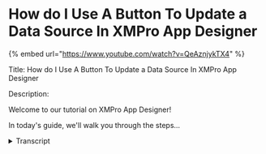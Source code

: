 # How do I Use A Button To Update a Data Source In XMPro App Designer
{% embed url="https://www.youtube.com/watch?v=QeAznjykTX4" %}



Title: How do I Use A Button To Update a Data Source In XMPro App Designer



Description:


Welcome to our tutorial on XMPro App Designer!


In today's guide, we'll walk you through the steps...
<details>
<summary>Transcript</summary>Title: How do I Use A Button To Update a Data Source In XMPro App Designer



Description:


Welcome to our tutorial on XMPro App Designer!


In today's guide, we'll walk you through the steps...
this video demonstrates how to update a

data source using a button in app

designer for this example we will be

using the discussion widget to start off

select the data box of the data entry

section which encloses the button

navigate to block properties and select

the data source for which you would like

to update now select the Box hyper block

navigate to block properties and then to

action and select the data sources you

would like to update now select the

settings icon next to the selected data

sources and select the operations you

would like to perform in this case we

selected insert and refresh ensure to

add the required override values to

apply changes to a specific string of

data within the data source in this case

we are using an alert ID select apply to

save changes navigate to the second data

source and select the operations you

would like to perform when the button is

pressed

in this case we selected both update and

refresh

apply the changes and select save to

save all changes

Now launch the application to observe

results when data is entered in the data

entry section and the button is selected

the selected data sources are updated

and the page is refreshed to include the

new updates made to the selected data

sources
</details>